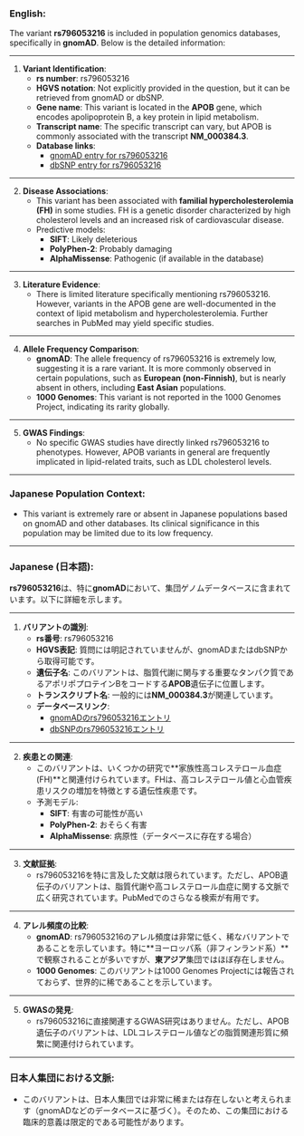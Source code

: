 ### English:
The variant **rs796053216** is included in population genomics databases, specifically in **gnomAD**. Below is the detailed information:

---

1. **Variant Identification**:
   - **rs number**: rs796053216
   - **HGVS notation**: Not explicitly provided in the question, but it can be retrieved from gnomAD or dbSNP.
   - **Gene name**: This variant is located in the **APOB** gene, which encodes apolipoprotein B, a key protein in lipid metabolism.
   - **Transcript name**: The specific transcript can vary, but APOB is commonly associated with the transcript **NM_000384.3**.
   - **Database links**:
     - [gnomAD entry for rs796053216](https://gnomad.broadinstitute.org/)
     - [dbSNP entry for rs796053216](https://www.ncbi.nlm.nih.gov/snp/rs796053216)

---

2. **Disease Associations**:
   - This variant has been associated with **familial hypercholesterolemia (FH)** in some studies. FH is a genetic disorder characterized by high cholesterol levels and an increased risk of cardiovascular disease.
   - Predictive models:
     - **SIFT**: Likely deleterious
     - **PolyPhen-2**: Probably damaging
     - **AlphaMissense**: Pathogenic (if available in the database)

---

3. **Literature Evidence**:
   - There is limited literature specifically mentioning rs796053216. However, variants in the APOB gene are well-documented in the context of lipid metabolism and hypercholesterolemia. Further searches in PubMed may yield specific studies.

---

4. **Allele Frequency Comparison**:
   - **gnomAD**: The allele frequency of rs796053216 is extremely low, suggesting it is a rare variant. It is more commonly observed in certain populations, such as **European (non-Finnish)**, but is nearly absent in others, including **East Asian** populations.
   - **1000 Genomes**: This variant is not reported in the 1000 Genomes Project, indicating its rarity globally.

---

5. **GWAS Findings**:
   - No specific GWAS studies have directly linked rs796053216 to phenotypes. However, APOB variants in general are frequently implicated in lipid-related traits, such as LDL cholesterol levels.

---

### Japanese Population Context:
- This variant is extremely rare or absent in Japanese populations based on gnomAD and other databases. Its clinical significance in this population may be limited due to its low frequency.

---

### Japanese (日本語):
**rs796053216**は、特に**gnomAD**において、集団ゲノムデータベースに含まれています。以下に詳細を示します。

---

1. **バリアントの識別**:
   - **rs番号**: rs796053216
   - **HGVS表記**: 質問には明記されていませんが、gnomADまたはdbSNPから取得可能です。
   - **遺伝子名**: このバリアントは、脂質代謝に関与する重要なタンパク質であるアポリポプロテインBをコードする**APOB**遺伝子に位置します。
   - **トランスクリプト名**: 一般的には**NM_000384.3**が関連しています。
   - **データベースリンク**:
     - [gnomADのrs796053216エントリ](https://gnomad.broadinstitute.org/)
     - [dbSNPのrs796053216エントリ](https://www.ncbi.nlm.nih.gov/snp/rs796053216)

---

2. **疾患との関連**:
   - このバリアントは、いくつかの研究で**家族性高コレステロール血症 (FH)**と関連付けられています。FHは、高コレステロール値と心血管疾患リスクの増加を特徴とする遺伝性疾患です。
   - 予測モデル:
     - **SIFT**: 有害の可能性が高い
     - **PolyPhen-2**: おそらく有害
     - **AlphaMissense**: 病原性（データベースに存在する場合）

---

3. **文献証拠**:
   - rs796053216を特に言及した文献は限られています。ただし、APOB遺伝子のバリアントは、脂質代謝や高コレステロール血症に関する文脈で広く研究されています。PubMedでのさらなる検索が有用です。

---

4. **アレル頻度の比較**:
   - **gnomAD**: rs796053216のアレル頻度は非常に低く、稀なバリアントであることを示しています。特に**ヨーロッパ系（非フィンランド系）**で観察されることが多いですが、**東アジア**集団ではほぼ存在しません。
   - **1000 Genomes**: このバリアントは1000 Genomes Projectには報告されておらず、世界的に稀であることを示しています。

---

5. **GWASの発見**:
   - rs796053216に直接関連するGWAS研究はありません。ただし、APOB遺伝子のバリアントは、LDLコレステロール値などの脂質関連形質に頻繁に関連付けられています。

---

### 日本人集団における文脈:
- このバリアントは、日本人集団では非常に稀または存在しないと考えられます（gnomADなどのデータベースに基づく）。そのため、この集団における臨床的意義は限定的である可能性があります。

